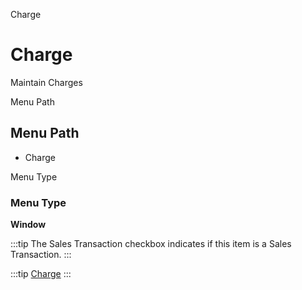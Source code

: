 
Charge
# Charge


Maintain Charges

Menu Path
## Menu Path



- Charge

Menu Type
### Menu Type

**Window**

:::tip
The Sales Transaction checkbox indicates if this item is a Sales Transaction.
:::

:::tip
[Charge](functional-guide/window/window-charge.md)
:::